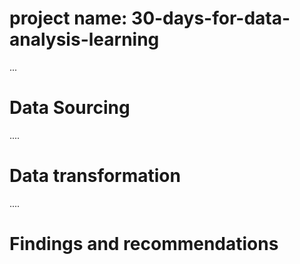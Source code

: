 # project name: 30-days-for-data-analysis-learning


...
# Data Sourcing


....
# Data transformation


....
# Findings and recommendations



